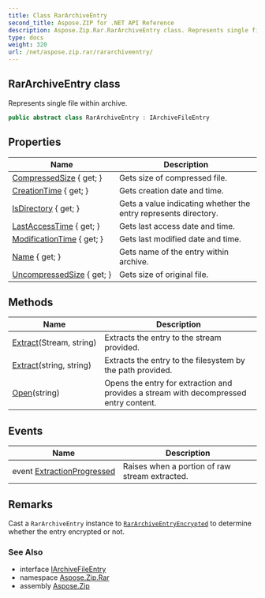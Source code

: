 ```yaml
---
title: Class RarArchiveEntry
second_title: Aspose.ZIP for .NET API Reference
description: Aspose.Zip.Rar.RarArchiveEntry class. Represents single file within archive
type: docs
weight: 320
url: /net/aspose.zip.rar/rararchiveentry/
---
```

## RarArchiveEntry class

Represents single file within archive.

```csharp
public abstract class RarArchiveEntry : IArchiveFileEntry
```

## Properties

| Name | Description |
| --- | --- |
| [CompressedSize](../../aspose.zip.rar/rararchiveentry/compressedsize/) { get; } | Gets size of compressed file. |
| [CreationTime](../../aspose.zip.rar/rararchiveentry/creationtime/) { get; } | Gets creation date and time. |
| [IsDirectory](../../aspose.zip.rar/rararchiveentry/isdirectory/) { get; } | Gets a value indicating whether the entry represents directory. |
| [LastAccessTime](../../aspose.zip.rar/rararchiveentry/lastaccesstime/) { get; } | Gets last access date and time. |
| [ModificationTime](../../aspose.zip.rar/rararchiveentry/modificationtime/) { get; } | Gets last modified date and time. |
| [Name](../../aspose.zip.rar/rararchiveentry/name/) { get; } | Gets name of the entry within archive. |
| [UncompressedSize](../../aspose.zip.rar/rararchiveentry/uncompressedsize/) { get; } | Gets size of original file. |

## Methods

| Name | Description |
| --- | --- |
| [Extract](../../aspose.zip.rar/rararchiveentry/extract/#extract_1)(Stream, string) | Extracts the entry to the stream provided. |
| [Extract](../../aspose.zip.rar/rararchiveentry/extract/#extract)(string, string) | Extracts the entry to the filesystem by the path provided. |
| [Open](../../aspose.zip.rar/rararchiveentry/open/)(string) | Opens the entry for extraction and provides a stream with decompressed entry content. |

## Events

| Name | Description |
| --- | --- |
| event [ExtractionProgressed](../../aspose.zip.rar/rararchiveentry/extractionprogressed/) | Raises when a portion of raw stream extracted. |

## Remarks

Cast a `RarArchiveEntry` instance to [`RarArchiveEntryEncrypted`](../rararchiveentryencrypted/) to determine whether the entry encrypted or not.

### See Also

* interface [IArchiveFileEntry](../../aspose.zip/iarchivefileentry/)
* namespace [Aspose.Zip.Rar](../../aspose.zip.rar/)
* assembly [Aspose.Zip](../../)



